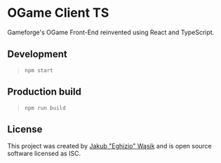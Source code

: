 # OGame Client TS

Gameforge's OGame Front-End reinvented using React and TypeScript.



## Development
>`npm start`
## Production build
>`npm run build`

## License
This project was created by [Jakub "Eghizio" Wąsik](https://github.com/Eghizio) and is open source software licensed as ISC.


